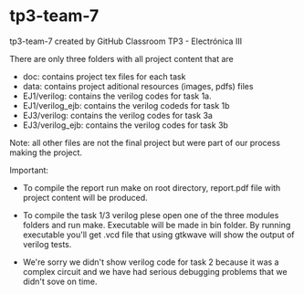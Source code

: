 # tp3-team-7
tp3-team-7 created by GitHub Classroom
TP3 - Electrónica III

There are only three folders with all project content that are 
- doc: contains project tex files for each task
- data: contains project aditional resources (images, pdfs) files
- EJ1/verilog: contains the verilog codes for task 1a.
- EJ1/verilog_ejb: contains the verilog codeds for task 1b
- EJ3/verilog: contains the verilog codes for task 3a
- EJ3/verilog_ejb: contains the verilog codes for task 3b

Note: all other files are not the final project but were part of our process making the project.

Important:

- To compile the report run make on root directory, report.pdf file with project content will be produced. 
- To compile the task 1/3 verilog plese open one of the three modules folders and run make. Executable will be made in bin folder. By running executable you'll get .vcd file that using gtkwave will show the output of verilog tests.

- We're sorry we didn't show verilog code for task 2 because it was a complex circuit and we have had serious debugging problems that we didn't sove on time.




